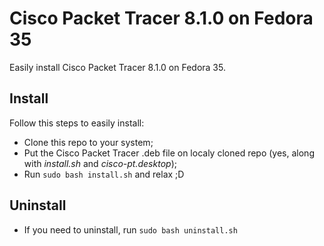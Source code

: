 # Cisco Packet Tracer 8.1.0 on Fedora 35

Easily install Cisco Packet Tracer 8.1.0 on Fedora 35.

## Install
Follow this steps to easily install:
- Clone this repo to your system;
- Put the Cisco Packet Tracer .deb file on localy cloned repo (yes, along with _install.sh_ and _cisco-pt.desktop_);
- Run `sudo bash install.sh` and relax ;D

## Uninstall
- If you need to uninstall, run `sudo bash uninstall.sh`